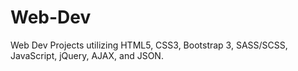 # Web-Dev
Web Dev Projects utilizing HTML5, CSS3, Bootstrap 3, SASS/SCSS, JavaScript, jQuery, AJAX, and JSON.
